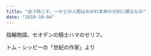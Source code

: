 ```yaml
---
title: "迷う時こそ、一かどの人間はおのれ本来の分別に頼るもの"
date: "2019-10-04"
---
```


指輪物語、セオデンの騎士ハマのセリフ。

トム・シッピーの「世紀の作家」より
